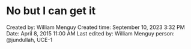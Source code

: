 # No but I can get it

Created by: William Menguy
Created time: September 10, 2023 3:32 PM
Date: April 8, 2015 11:00 AM
Last edited by: William Menguy
person: @jundullah, UCE-1